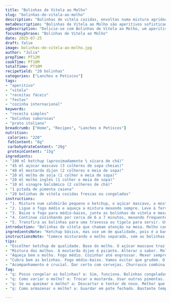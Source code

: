```yaml
---
title: "Bolinhas de Vitela ao Molho"
slug: "bolinhas-de-vitela-ao-molho"
description: "Bolinhas de vitela cozidas, envoltas numa mistura agridoce de ketchup, açúcar mascavo, mostarda, molho de soja e molho inglês com uma pitada de pimenta caiena e vinagre balsâmico para um toque extra. Tempo total aproximado de 40 minutos. Rendimento para 20 unidades. Receita sem lactose, sem ovos, sem nozes e sem derivados lácteos. Sabor marcante e textura macia. Preparação simples que pode usar bolinhas frescas ou congeladas. Ótima para servir como aperitivo em festas ou reuniões informais."
metaDescription: "Bolinhas de Vitela ao Molho são aperitivos sofisticados e saborosos, combinando doce e salgado, perfeitas para festas ou reuniões."
ogDescription: "Delicie-se com Bolinhas de Vitela ao Molho, um aperitivo incrível que mistura sabores doces e salgados. Um verdadeiro sucesso em qualquer mesa."
focusKeyphrase: "Bolinhas de Vitela ao Molho"
date: 2025-07-25
draft: false
image: bolinhas-de-vitela-ao-molho.jpg
author: "Julia"
prepTime: PT12M
cookTime: PT18M
totalTime: PT30M
recipeYield: "20 bolinhas"
categories: ["Lanches e Petiscos"]
tags:
- "aperitivo"
- "vitela"
- "receitas fáceis"
- "festas"
- "cozinha internacional"
keywords:
- "receita simples"
- "bolinhas saborosas"
- "prato italiano"
breadcrumb: ["Home", "Recipes", "Lanches e Petiscos"]
nutrition: 
 calories: "220"
 fatContent: "8g"
 carbohydrateContent: "20g"
 proteinContent: "15g"
ingredients:
- "100 ml ketchup (aproximadamente ½ xícara de chá)"
- "45 ml açúcar mascavo (3 colheres de sopa cheias)"
- "40 ml mostarda dijon (2 colheres e meia de sopa)"
- "20 ml molho de soja (1 colher e meia de sopa)"
- "20 ml molho inglês (1 colher e meia de sopa)"
- "10 ml vinagre balsâmico (2 colheres de chá)"
- "1 pitada de pimenta caiena"
- "20 bolinhas de vitela cozidas frescas ou congeladas"
instructions:
- "1. Misture num caldeirão pequeno o ketchup, o açúcar mascavo, a mostarda, o molho de soja, o molho inglês, o vinagre balsâmico e a pimenta caiena. Misture bem até tudo se incorporar."
- "2. Ligue o fogo médio e aqueça a mistura mexendo sempre. Leve à fervura rápida e deixe cozinhar por 7 minutos, mexendo de vez em quando até o molho engrossar um pouco."
- "3. Baixe o fogo para médio-baixo, junte as bolinhas de vitela e mexa delicadamente para cobrir todas com a calda."
- "4. Continue cozinhando por cerca de 6 a 7 minutos, mexendo frequentemente para evitar que grude, até que as bolinhas estejam bem quentes e cobertas pelo molho."
- "5. Transfira as bolinhas para uma travessa ou tigela para servir. Use palitos para facilitar o consumo."
introduction: "Bolinhas de vitela que chamam atenção na mesa. Molho concentrado, pegada adocicada com toque ácido e apimentadinho leve. Bolinhas boas pra petisco, reunião, festa com amigos. Pode congelar antes, facilita a vida. Na hora, molho simples que mistura ketchup com açúcar mascavo e mostarda forte. Molho inglês e soja trazem umami e profundidade pro molho. Pimenta caiena e vinagre balsâmico dão um twist interessante, tirando a doçura demais. Tudo com textura densa, sabor marcante. Muita mistura de ingredientes e tempos, mas fácil de fazer. Esquenta, mistura, cozinha até engrossar. Animal pra acompanhar cerveja gelada, churrasco também rola. Não tem nada de ovo, derivados do leite ou nozes. Leve, saboroso e versátil."
ingredientsNote: "Ketchup básico, mas use um de qualidade, pois é a base do molho. Açúcar mascavo dá aquela doçura com leve toque de melaço, substitui o açúcar branco que deixaria muito doce e simples. Mostarda dijon mais picante que mostarda comum – causa diferença no sabor final. Molho de soja escuro traz salinidade e umami junto com molho inglês que tem personalidade. Vinagre balsâmico é a novidade aqui – dá acidez equilibrada e adstringência leve que corta um pouco do doce do açúcar mascavo. Pimenta caiena só um pouco pra realçar, não pra arder muito. Bolinhas de vitela podem ser compradas prontas ou feitas em casa, mas já cozidas (assadas, fritas ou cozidas no vapor). Congeladas funcionam bem para guardar, basta descongelar antes de usar. Os pratos ficam bons com pouca margarina ou óleo, o molho carrega o sabor. Tudo muito simples, ingredientes acessíveis nos mercados brasileiros."
instructionsNote: "Comece misturando o molho separado, sem as bolinhas para acertar o ponto da calda. É importante mexer para o açúcar dissolver e o molho não queimar. A fervura rápida ajuda a engrossar. Depois, colocar as bolinhas com fogo mais baixo para não ressecar a carne nem queimar o molho. Mexer suavemente para cobrir todas as bolinhas sem quebrar. Ajustar o tempo conforme o forno ou fogão: se o molho não engrossar, deixar mais um pouco. Palitos dão cara de aperitivo e ajudam na degustação. Pode variar o tempo de cozimento das bolinhas para manter textura macia. Servir quente. O molhinho que sobra pode ser usado para outras carnes ou sanduíches, só guardar tampado na geladeira. Receita que cai bem com cervejas claras ou vermelhas. Requer atenção no ponto do molho para não ficar nem muito líquido nem muito seco."
tips:
- "Escolher ketchup de qualidade. Base do molho. O açúcar mascavo traz um sabor especial. Cuidado com a quantidade. Não use açúcar branco, muda a doçura."
- "Mistura dos molhos. A mostarda dijon é picante. Alterar o sabor. Molho de soja e molho inglês trazem profundidade. Usar tudo em porções certas."
- "Aqueça bem o molho. Fogo médio. Cozinhar até engrossar. Mexer sempre, evitar queimadas. Importante isso, não queimar. Mas não deixar muito seco."
- "Cubra bem as bolinhas. Fogo médio-baixo. Vamos evitar que grudem. O molho precisa abraçar. Mexer devagar, não esfarelar. Para manter textura."
- "Acompanhamento é crucial. Dar certo com cervejas. Churrasco combina muito. Armazenar o que sobra. Use para outras carnes. Guardar tampado na geladeira."
faq:
- "q: Posso congelar as bolinhas? a: Sim, funciona. Bolinhas congeladas são ótimas. Descongelar antes, facilita o uso. Não perder sabor."
- "q: Como variar o molho? a: Trocar a mostarda. Usar outras pimentas. Mas cuidado com o sal. Adicionar ervas é uma opção também."
- "q: Se eu queimar o molho? a: Descartar e tentar de novo. Melhor que ficar amargo. Não vale a pena. Cuidado para não passar do tempo."
- "q: Como armazenar o molho? a: Guardar em pote fechado. Bastante tempo na geladeira. Dura uns dias. Usar em outros pratos é ideia boa."

---
```

